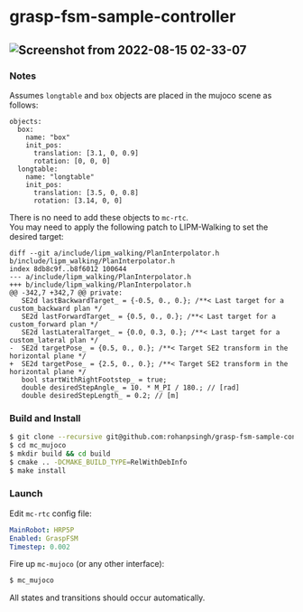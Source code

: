 # grasp-fsm-sample-controller

![Screenshot from 2022-08-15 02-33-07](https://user-images.githubusercontent.com/16384313/184548325-4557783a-e26f-443c-88fe-304b90aa7ca4.png)
---

### Notes

Assumes `longtable` and `box` objects are placed in the mujoco scene as follows: 


```
objects:
  box:
    name: "box"
    init_pos:
      translation: [3.1, 0, 0.9]
      rotation: [0, 0, 0]
  longtable:
    name: "longtable"
    init_pos:
      translation: [3.5, 0, 0.8]
      rotation: [3.14, 0, 0]
```
There is no need to add these objects to `mc-rtc`.  
You may need to apply the following patch to LIPM-Walking to set the desired target:
```
diff --git a/include/lipm_walking/PlanInterpolator.h b/include/lipm_walking/PlanInterpolator.h
index 8db8c9f..b8f6012 100644
--- a/include/lipm_walking/PlanInterpolator.h
+++ b/include/lipm_walking/PlanInterpolator.h
@@ -342,7 +342,7 @@ private:
   SE2d lastBackwardTarget_ = {-0.5, 0., 0.}; /**< Last target for a custom_backward plan */
   SE2d lastForwardTarget_ = {0.5, 0., 0.}; /**< Last target for a custom_forward plan */
   SE2d lastLateralTarget_ = {0.0, 0.3, 0.}; /**< Last target for a custom_lateral plan */
-  SE2d targetPose_ = {0.5, 0., 0.}; /**< Target SE2 transform in the horizontal plane */
+  SE2d targetPose_ = {2.5, 0., 0.}; /**< Target SE2 transform in the horizontal plane */
   bool startWithRightFootstep_ = true;
   double desiredStepAngle_ = 10. * M_PI / 180.; // [rad]
   double desiredStepLength_ = 0.2; // [m]

```

### Build and Install

```sh
$ git clone --recursive git@github.com:rohanpsingh/grasp-fsm-sample-controller.git
$ cd mc_mujoco
$ mkdir build && cd build
$ cmake .. -DCMAKE_BUILD_TYPE=RelWithDebInfo
$ make install
```

### Launch
Edit `mc-rtc` config file:
```yaml
MainRobot: HRP5P
Enabled: GraspFSM
Timestep: 0.002
``` 

Fire up `mc-mujoco` (or any other interface):

```sh
$ mc_mujoco
```

All states and transitions should occur automatically.


